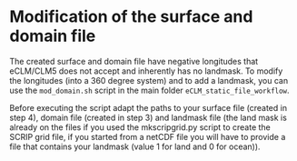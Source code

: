 # Modification of the surface and domain file

The created surface and domain file have negative longitudes that eCLM/CLM5 does not accept and inherently has no landmask. To modify the longitudes (into a 360 degree system) and to add a landmask, you can use the `mod_domain.sh` script in the main folder `eCLM_static_file_workflow`.

Before executing the script adapt the paths to your surface file (created in step 4), domain file (created in step 3) and landmask file (the land mask is already on the files if you used the mkscripgrid.py script to create the SCRIP grid file, if you started from a netCDF file you will have to provide a file that contains your landmask (value 1 for land and 0 for ocean)).